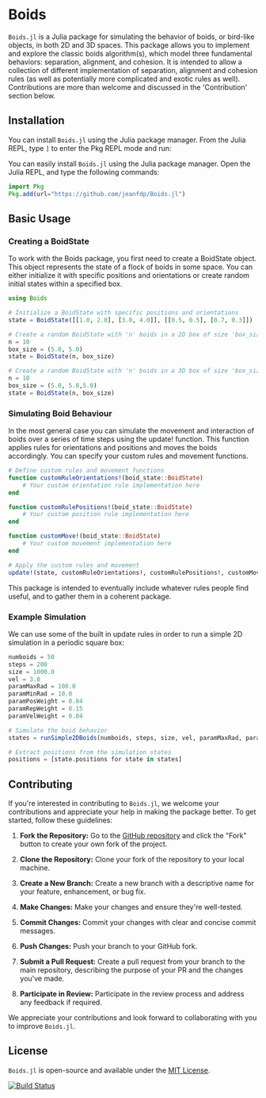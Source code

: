 # Boids

`Boids.jl` is a Julia package for simulating the behavior of boids, or bird-like objects, in both 2D and 3D spaces. This package allows you to implement and explore the classic boids algorithm(s), which model three fundamental behaviors: separation, alignment, and cohesion. It is intended to allow a collection of different implementation of separation, alignment and cohesion rules (as well as potentially more complicated and exotic rules as well). Contributions are more than welcome and discussed in the 'Contribution' section below.


## Installation

You can install `Boids.jl` using the Julia package manager. From the Julia REPL, type `]` to enter the Pkg REPL mode and run:

You can easily install `Boids.jl` using the Julia package manager. Open the Julia REPL, and type the following commands:

```julia
import Pkg
Pkg.add(url="https://github.com/jeanfdp/Boids.jl")
```


## Basic Usage

### Creating a BoidState
To work with the Boids package, you first need to create a BoidState object. This object represents the state of a flock of boids in some space. You can either initialize it with specific positions and orientations or create random initial states within a specified box.

```julia
using Boids

# Initialize a BoidState with specific positions and orientations
state = BoidState([[1.0, 2.0], [3.0, 4.0]], [[0.5, 0.5], [0.7, 0.3]])

# Create a random BoidState with 'n' boids in a 2D box of size 'box_size'
n = 10
box_size = (5.0, 5.0)
state = BoidState(n, box_size)

# Create a random BoidState with 'n' boids in a 3D box of size 'box_size'
n = 10
box_size = (5.0, 5.0,5.0)
state = BoidState(n, box_size)
```

### Simulating Boid Behaviour
In the most general case you can simulate the movement and interaction of boids over a series of time steps using the update! function. This function applies rules for orientations and positions and moves the boids accordingly. You can specify your custom rules and movement functions.
```julia
# Define custom rules and movement functions
function customRuleOrientations!(boid_state::BoidState)
    # Your custom orientation rule implementation here
end

function customRulePositions!(boid_state::BoidState)
    # Your custom position rule implementation here
end

function customMove!(boid_state::BoidState)
    # Your custom movement implementation here
end

# Apply the custom rules and movement
update!(state, customRuleOrientations!, customRulePositions!, customMove!)
```
This package is intended to eventually include whatever rules people find useful, and to gather them in a coherent package.

### Example Simulation
We can use some of the built in update rules in order to run a simple 2D simulation in a periodic square box:
```julia
numboids = 50
steps = 200
size = 1000.0
vel = 3.0
paramMaxRad = 100.0
paramMinRad = 10.0
paramPosWeight = 0.04
paramRepWeight = 0.15
paramVelWeight = 0.04

# Simulate the boid behavior
states = runSimple2DBoids(numboids, steps, size, vel, paramMaxRad, paramMinRad, paramPosWeight, paramRepWeight, paramVelWeight)

# Extract positions from the simulation states
positions = [state.positions for state in states]
```


## Contributing

If you're interested in contributing to `Boids.jl`, we welcome your contributions and appreciate your help in making the package better. To get started, follow these guidelines:

1. **Fork the Repository:** Go to the [GitHub repository](https://github.com/jeanfdp/Boids.jl) and click the "Fork" button to create your own fork of the project.

2. **Clone the Repository:** Clone your fork of the repository to your local machine.

3. **Create a New Branch:** Create a new branch with a descriptive name for your feature, enhancement, or bug fix.

4. **Make Changes:** Make your changes and ensure they're well-tested.

5. **Commit Changes:** Commit your changes with clear and concise commit messages.

6. **Push Changes:** Push your branch to your GitHub fork.

7. **Submit a Pull Request:** Create a pull request from your branch to the main repository, describing the purpose of your PR and the changes you've made.

8. **Participate in Review:** Participate in the review process and address any feedback if required.

We appreciate your contributions and look forward to collaborating with you to improve `Boids.jl`.


## License

`Boids.jl` is open-source and available under the [MIT License](https://github.com/jeanfdp/Boids.jl/blob/master/LICENSE).




[![Build Status](https://github.com/jeanfdp/Boids.jl/actions/workflows/CI.yml/badge.svg?branch=master)](https://github.com/jeanfdp/Boids.jl/actions/workflows/CI.yml?query=branch%3Amaster)
